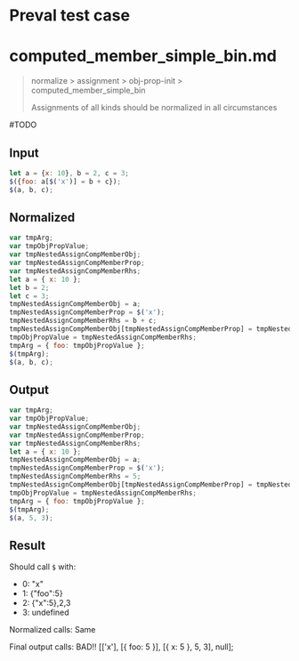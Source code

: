 # Preval test case

# computed_member_simple_bin.md

> normalize > assignment > obj-prop-init > computed_member_simple_bin
>
> Assignments of all kinds should be normalized in all circumstances

#TODO

## Input

`````js filename=intro
let a = {x: 10}, b = 2, c = 3;
$({foo: a[$('x')] = b + c});
$(a, b, c);
`````

## Normalized

`````js filename=intro
var tmpArg;
var tmpObjPropValue;
var tmpNestedAssignCompMemberObj;
var tmpNestedAssignCompMemberProp;
var tmpNestedAssignCompMemberRhs;
let a = { x: 10 };
let b = 2;
let c = 3;
tmpNestedAssignCompMemberObj = a;
tmpNestedAssignCompMemberProp = $('x');
tmpNestedAssignCompMemberRhs = b + c;
tmpNestedAssignCompMemberObj[tmpNestedAssignCompMemberProp] = tmpNestedAssignCompMemberRhs;
tmpObjPropValue = tmpNestedAssignCompMemberRhs;
tmpArg = { foo: tmpObjPropValue };
$(tmpArg);
$(a, b, c);
`````

## Output

`````js filename=intro
var tmpArg;
var tmpObjPropValue;
var tmpNestedAssignCompMemberObj;
var tmpNestedAssignCompMemberProp;
var tmpNestedAssignCompMemberRhs;
let a = { x: 10 };
tmpNestedAssignCompMemberObj = a;
tmpNestedAssignCompMemberProp = $('x');
tmpNestedAssignCompMemberRhs = 5;
tmpNestedAssignCompMemberObj[tmpNestedAssignCompMemberProp] = tmpNestedAssignCompMemberRhs;
tmpObjPropValue = tmpNestedAssignCompMemberRhs;
tmpArg = { foo: tmpObjPropValue };
$(tmpArg);
$(a, 5, 3);
`````

## Result

Should call `$` with:
 - 0: "x"
 - 1: {"foo":5}
 - 2: {"x":5},2,3
 - 3: undefined

Normalized calls: Same

Final output calls: BAD!!
[['x'], [{ foo: 5 }], [{ x: 5 }, 5, 3], null];

